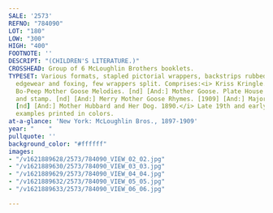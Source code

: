 ```yaml
---
SALE: '2573'
REFNO: "784090"
LOT: "180"
LOW: "300"
HIGH: "400"
FOOTNOTE: ''
DESCRIPT: "(CHILDREN'S LITERATURE.)"
CROSSHEAD: Group of 6 McLoughlin Brothers booklets.
TYPESET: Various formats, stapled pictorial wrappers, backstrips rubbed, moderate
  edgewear and foxing, few wrappers split. Comprises:<i> Kriss Kringle. 1897 [With:]
  Bo-Peep Mother Goose Melodies. [nd] [And:] Mother Goose. Plate House Copy with labels
  and stamp. [nd] [And:] Merry Mother Goose Rhymes. [1909] [And:] Major's Alphabet.
  [nd] [And:] Mother Hubbard and Her Dog. 1890.</i> Late 19th and early 20th century
  examples printed in colors.
at-a-glance: 'New York: McLoughlin Bros., 1897-1909'
year: "    "
pullquote: ''
background_color: "#ffffff"
images:
- "/v1621889628/2573/784090_VIEW_02_02.jpg"
- "/v1621889630/2573/784090_VIEW_03_03.jpg"
- "/v1621889629/2573/784090_VIEW_04_04.jpg"
- "/v1621889632/2573/784090_VIEW_05_05.jpg"
- "/v1621889633/2573/784090_VIEW_06_06.jpg"

---
```

